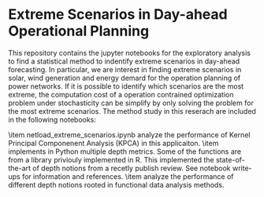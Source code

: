 # Extreme Scenarios in Day-ahead Operational Planning

This repository contains the jupyter notebooks for the exploratory analysis to find a statistical method to indentify extreme scenarios in day-ahead forecasting. In particular, we are interest in finding extreme scenarios in solar, wind generation and energy demard for the operation planning of power networks. If it is possible to identify which scenarios are the most extreme, the computation cost of a operation contrained optimization problem under stochasticity can be simplify by only solving the problem for the most extreme scenarios. The method study in this reserach are included in the following notebooks:

\item netload_extreme_scenarios.ipynb analyze the performance of Kernel Principal Componenent Analysis (KPCA) in this applicaiton.
\item implements in Python multiple depth metrics. Some of the functions are from a library priviouly implemented in R. This implemented the state-of-the-art of depth notions from a recetly publish review. See notebook write-ups for information and references.
\item analyze the performance of different depth notions rooted in functional data analysis methods.
